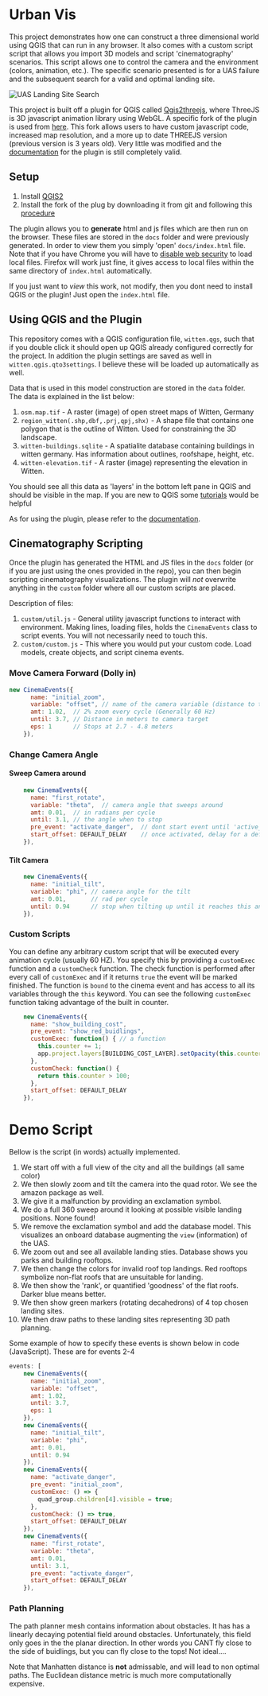 # Urban Vis

This project demonstrates how one can construct a three dimensional world using QGIS that can run in any browser. It also comes with a custom script script that allows you import 3D models and script 'cinematography' scenarios. This script allows one to control the camera and the environment (colors, animation, etc.).  The specific scenario presented is for a UAS failure and the subsequent search for a valid and optimal landing site.

![UAS Landing Site Search](media/recording_fast.gif "UAS Landing Site Search")


This project is built off a plugin for QGIS called [Qgis2threejs](https://github.com/minorua/Qgis2threejs), where ThreeJS is 3D javascript animation library using WebGL. A specific fork of the plugin is used from [here](https://github.com/JeremyBYU/Qgis2threejs/tree/jeremy). This fork allows users to have custom javascript code, increased map resolution, and a more up to date THREEJS version (previous version is 3 years old). Very little was modified and the [documentation](http://qgis2threejs.readthedocs.io/en/docs-release/) for the plugin is still completely valid.

## Setup

1. Install [QGIS2](https://www.qgis.org/en/site/)
2. Install the fork of the plug by downloading it from git and following this [procedure](https://gis.stackexchange.com/questions/26979/how-to-install-a-qgis-plugin-when-offline)

The plugin allows you to **generate** html and js files which are then run on the browser. These files are stored in the `docs` folder and were previously generated. In order to view them you simply 'open' `docs/index.html` file.  Note that if you have Chrome you will have to [disable web security](https://stackoverflow.com/questions/4819060/allow-google-chrome-to-use-xmlhttprequest-to-load-a-url-from-a-local-file) to load local files. Firefox will work just fine, it gives access to local files within the same directory of `index.html` automatically. 

If you just want to *view* this work, not modify, then you dont need to install QGIS or the plugin! Just open the `index.html` file.

## Using QGIS and the Plugin

This repository comes with a QGIS configuration file, `witten.qgs`, such that if you double click it should open up QGIS already configured correctly for the project. In addition the plugin settings are saved as well in `witten.qgis.qto3settings`. I believe these will be loaded up automatically as well.

Data that is used in this model construction are stored in the `data` folder.  The data is explained in the list below:

1. `osm.map.tif` - A raster (image) of open street maps of Witten, Germany
2. `region_witten(.shp,dbf,.prj,qpj,shx)` - A shape file that contains one polygon that is the outline of Witten. Used for constraining the 3D landscape.
3. `witten-buildings.sqlite` - A spatialite database containing buildings in witten germany.  Has information about outlines, roofshape, height, etc.
4. `witten-elevation.tif` - A raster (image) representing the elevation in Witten.

You should see all this data as 'layers' in the bottom left pane in QGIS and should be visible in the map. If you are new to QGIS some [tutorials](https://www.qgistutorials.com/en/) would be helpful

As for using the plugin, please refer to the [documentation](http://qgis2threejs.readthedocs.io/en/docs-release/).

## Cinematography Scripting

Once the plugin has generated the HTML and JS files in the `docs` folder (or if you are just using the ones provided in the repo), you can then begin scripting cinematography visualizations. The plugin will *not* overwrite anything in the `custom` folder where all our custom scripts are placed.

Description of files:

1. `custom/util.js` - General utility javascript functions to interact with environment. Making lines, loading files, holds the `CinemaEvents` class to script events.  You will not necessarily need to touch this.
2. `custom/custom.js` - This where you would put your custom code.  Load models, create objects, and script cinema events.


### Move Camera Forward (Dolly in)

```javascript    
new CinemaEvents({
      name: "initial_zoom", 
      variable: "offset", // name of the camera variable (distance to target)
      amt: 1.02,  // 2% zoom every cycle (Generally 60 Hz)
      until: 3.7, // Distance in meters to camera target
      eps: 1      // Stops at 2.7 - 4.8 meters
    }),
```
### Change Camera Angle

#### Sweep Camera around

```javascript
    new CinemaEvents({
      name: "first_rotate",
      variable: "theta",  // camera angle that sweeps around
      amt: 0.01,  // in radians per cycle
      until: 3.1, // the angle when to stop
      pre_event: "activate_danger",  // dont start event until 'active_danger' is complete
      start_offset: DEFAULT_DELAY    // once activated, delay for a default amount of time
    }),
```
#### Tilt Camera

```javascript
    new CinemaEvents({
      name: "initial_tilt",
      variable: "phi", // camera angle for the tilt
      amt: 0.01,       // rad per cycle
      until: 0.94      // stop when tilting up until it reaches this angle rad
    }),
```
### Custom Scripts

You can define any arbitrary custom script that will be executed every animation cycle (usually 60 HZ). You specify this by providing a `customExec` function and a `customCheck` function.  The check function is performed after every call of `customExec` and if it returns `true` the event will be marked finished. The function is `bound` to the cinema event and has access to all its variables through the `this` keyword. You can see the following `customExec` function taking advantage of the built in counter.

```javascript
    new CinemaEvents({
      name: "show_building_cost",
      pre_event: "show_red_buidlings",
      customExec: function() { // a function
        this.counter += 1;
        app.project.layers[BUILDING_COST_LAYER].setOpacity(this.counter / 100);
      },
      customCheck: function() {
        return this.counter > 100;
      },
      start_offset: DEFAULT_DELAY
    }),
```

# Demo Script

Bellow is the script (in words) actually implemented.

1. We start off with a full view of the city and all the buildings (all same color)
2. We then slowly zoom and tilt the camera into the quad rotor. We see the amazon package as well.
3. We give it a malfunction by providing an exclamation symbol.
4. We do a full 360 sweep around it looking at possible visible landing positions. None found!
5. We remove the exclamation symbol and add the database model. This visualizes an onboard database augmenting the `view` (information) of the UAS.
6. We zoom out and see all available landing sties. Database shows you parks and building rooftops.
7. We then change the colors for invalid roof top landings. Red rooftops symbolize non-flat roofs that are unsuitable for landing.
8. We then show the 'rank', or quantified 'goodness' of the flat roofs. Darker blue means better.
9. We then show green markers (rotating decahedrons) of 4 top chosen landing sites. 
10. We then draw paths to these landing sites representing 3D path planning.

Some example of how to specify these events is shown below in code (JavaScript). These are for events 2-4

```javascript
events: [
    new CinemaEvents({
      name: "initial_zoom",
      variable: "offset",
      amt: 1.02,
      until: 3.7,
      eps: 1
    }),
    new CinemaEvents({
      name: "initial_tilt",
      variable: "phi",
      amt: 0.01,
      until: 0.94
    }),
    new CinemaEvents({
      name: "activate_danger",
      pre_event: "initial_zoom",
      customExec: () => {
        quad_group.children[4].visible = true;
      },
      customCheck: () => true,
      start_offset: DEFAULT_DELAY
    }),
    new CinemaEvents({
      name: "first_rotate",
      variable: "theta",
      amt: 0.01,
      until: 3.1,
      pre_event: "activate_danger",
      start_offset: DEFAULT_DELAY
    }),

```

### Path Planning

The path planner mesh contains information about obstacles. It has has a linearly decaying potential field around obstacles. Unfortunately, this field only goes in the
the planar direction. In other words you CANT fly close to the side of buidlings, but you can fly close to the tops! Not ideal....

Note that Manhatten distance is **not** admissable, and will lead to non optimal paths.  The Euclidean distance metric is much more computationally expensive.


